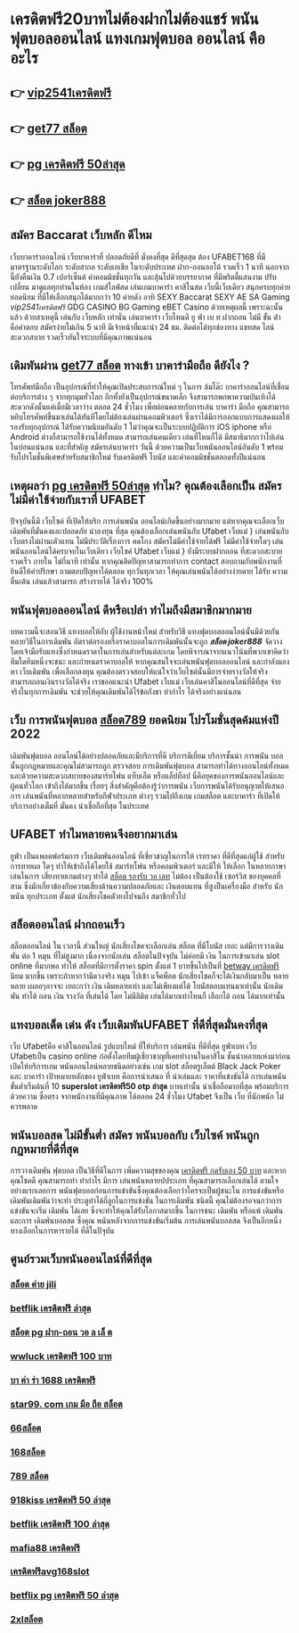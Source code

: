 # เครดิตฟรี20บาทไม่ต้องฝากไม่ต้องแชร์  พนันฟุตบอลออนไลน์  แทงเกมฟุตบอล  ออนไลน์ คืออะไร

## 👉 [vip2541เครดิตฟรี](https://www.ufaeat.com/ufabet-master-login/)
## 👉 [get77 สล็อต](https://www.ufaeat.com/ทางเข้ายูฟ่าเบท-ufabet/)
## 👉 [pg เครดิตฟรี 50ล่าสุด](https://www.ufaeat.com/register/)
## 👉 [สล็อต joker888](https://www.ufaeat.com/)

## สมัคร Baccarat  เว็บหลัก  ดีไหม 

เว็บบาคาร่าออนไลน์  เว็บบาคาร่าที่ ปลอดภัยดีที่ มั่งคงที่สุด ดีที่สุดสุด ต้อง UFABET168 ที่มีมาตรฐานระดับโลก ระดับสากล ระดับเอเชีย ในระดับประเทศ  ฝาก-ถอนออโต้ รวดเร็ว 1 นาที นอกจากนี้ยังคืนเงิน 0.7 เปอร์เซ็นต์ ค่าคอมมิชชั่นทุกวัน  และลุ้นไปด้วยบรรยากาศ ที่มีพริตตี้แสนงาม ปรับเปลี่ยน มาดูแลทุกท่านในห้อง เกมส์ไลฟ์สด เล่นเกมบาคาร่า คาสิโนสด เว็บนี้เว็บเดียว สนุกครบทุกค่ายยอดนิยม ที่มีให้เลือกสนุกได้มากกว่า 10 ค่ายดัง  อาทิ  SEXY Baccarat SEXY AE SA Gaming *vip2541เครดิตฟรี* GDG CASINO BG Gaming eBET Casino ด้วยเหตุผลนี้ เพราะฉะนั้นแล้ว ด้วยสาเหตุนี้ เล่นกับ เว็บหลัก เท่านั่น เล่นบาคาร่า เว็บไหนดี  ยู ฟ่า เบ ท ฝากถอน ไม่มี ขั้น ต่ํา  คือคำตอบ สมัครง่ายไม่เกิน 5 นาที มีเจ้าหน้าที่แนะนำ 24 ชม. ติดต่อได้ทุกช่องทาง แชทสด ไลน์ สะดวกสบาย รวดเร็วทันใจระบบที่มีคุณภาพแน่นอน


## เดิมพันผ่าน [get77 สล็อต](https://www.ufaeat.com/register/) ทางเข้า บาคาร่ามือถือ ดียังไง ?

 โทรศัพท์มือถือ  เป็นอุปกรณ์ที่ทำให้คุณเปิดประสบการณ์ใหม่ ๆ ในการ  ล้มโต๊ะ บาคาร่าออนไลน์ที่เชื่อมต่อบริการต่าง ๆ จากทุกมุมทั่วโลก อีกทั้งยังเป็นอุปกรณ์ขนาดเล็ก จึงสามารถพกพาความบันเทิงได้สะดวกดังนั้นแค่เมื่อมีเวลาว่าง  ตลอด 24 ชั่วโมง  เพื่อผ่อนคลายกับการเล่น บาคาร่า มือถือ คุณสามารถหยิบโทรศัพท์ขึ้นมาเล่นได้ทันทีโดยไม่ต้องเล่นผ่านคอมพิวเตอร์ ซึ่งเราได้มีการออกแบบการแสดงผลให้รองรับทุกอุปกรณ์  ได้รับความนิยมอันดับ 1  ไม่ว่าคุณจะเป็นระบบปฏิบัติการ iOS iphone หรือ Android ต่างก็สามารถใช้งานได้ทั้งหมด สามารถเล่นคนเดียว เล่นที่ไหนก็ได้ มีสมาธิมากกว่าไปเล่นในบ่อนแน่นอน และที่สำคัญ สมัครเล่นบาคาร่า วันนี้ ด้วยความเป็นเว็บพนันออนไลน์อันดับ 1  พร้อมรับโปรโมชั่นพิเศษสำหรับสมาชิกใหม่ รับเครดิตฟรี โบนัส และค่าคอมมิชชั่นตลอดทั้งปีแน่นอน


## เหตุผลว่า [pg เครดิตฟรี 50ล่าสุด](https://www.ufaeat.com/) ทำไม? คุณต้องเลือกเป็น สมัครไม่มีค่าใช้จ่ายกับเราที่ UFABET

ปัจจุบันนี้มี เว็บไซค์ ที่เปิดให้บริก การเล่นพนัน  ออนไลน์เกิดขึ้นอย่างมากมาย  แต่หากคุณจะเลือกเว็บเดิมพันที่มั่นคงและปลอดภัย  น่าลงทุน  ที่สุด คุณต้องเลือกเล่นพนันกับ  Ufabet เว็บแม่  } เล่นพนันกับเว็บตรงไม่ผ่านเตัวแทน  ไม่มีประวัติเรื่องการ คดโกง   สมัครไม่มีค่าใช้จ่ายได้ฟรี ไม่มีค่าใช้จ่ายใดๆ เล่นพนันออนไลน์ได้ครบจบในเว็บเดียว เว็บไซค์  Ufabet เว็บแม่  } ยังมีระบบฝากถอน ที่สะดวกสะบายรวดเร็ว ภายใน  ไม่กี่นาที  เท่านั้น หากคุณติดปัญหาสามารถทำการ contact สอบถามกับพนักงานที่ยินดีให้คำปรึกษา ถามตอบปัญหาได้ตลอด  ทุกวันทุกเวลา ให้คุณเล่นพนันได้อย่างง่ายดาย ได้รับ ความตื่นเต้น  เล่นแล้วสามารถ สร้างรายได้ ได้จริง 100% 


##  พนันฟุตบอลออนไลน์   ดีหรือเปล่า ทำไมถึงมีสมาชิกมากมาย

บทความนี้จะสอนวิธี  แทงบอลให้กับ ผู้ใช้งานหน้าใหม่ สำหรับวิธี แทงฟุตบอลออนไลน์นั้นมีด้วยกันหลายวิธีในการเดิมพัน  อัตราต่อรองหรือราคาบอลในการเดิมพันนั้นจะถูก ***สล็อต joker888*** จัดวางโดยเจ้ามือรับแทงซึ่งกำหนดราคาในการเล่นสำหรับแต่ละเกม โดยพิจารณาจากแนวโน้มที่พวกเขาคิดว่าทีมใดทีมหนึ่งจะชนะ และกำหนดราคาบอลให้ หากคุณสนใจจะเล่นพนันฟุตบอลออนไลน์ และกำลังมองหา เว็บเดิมพัน เพื่อเลือกลงทุน คุณต้องตรวจสอบให้แน่ใจว่าเว็บไซต์นั้นมีการจ่ายรางวัลให้จริง สามารถถอนเงินรางวัลได้จริง เราขออแนะนำ  Ufabet เว็บแม่  เว็บเล่นคาสิโนออนไลน์ที่ดีที่สุด  จ่ายจริงในทุกการเดิมพัน จะช่วยให้คุณเดิมพันได้ไร้ข้อกังขา  ทำกำไร ได้จริงอย่างแน่นอน

## เว็บ  การพนันฟุตบอล [สล็อต789](https://www.ufaeat.com/ทางเข้ายูฟ่าเบท-ufabet/)  ยอดนิยม โปรโมชั่นสุดค้มแห่งปี 2022

 เดิมพันฟุตบอล ออนไลน์ได้อย่างปลอดภัยและมีบริการที่ดี บริการดีเยี่ยม บริการชั้นนำ การพนัน  บอล นั้นถูกกฎหมายและคุณไม่สามารถถูก ตรวจสอบ การเดิมพันฟุตบอล สามารถทำได้ทางออนไลน์ทั้งหมดและด้วยความสะดวกสบายของสมาร์ทโฟน แท็บเล็ต หรือแล็ปท็อป นี่คือยุคของการพนันออนไลน์และผู้คนทั่วโลก เข้าถึงได้มากขึ้น เรื่อยๆ สิ่งสำคัญคือต้องรู้ว่าการพนัน  เว็บการพนันได้รับอนุญาตให้เสนอการ เล่นพนันที่หลากหลายสำหรับกีฬาประเภท ต่างๆ รวมไปถึงเกม เกมสล็อต  และบาคาร่า  ที่เปิดให้บริการอย่างเต็มที่ มั่นคง น่าเชื่อถือที่สุด ในประเทศ 

## UFABET ทำไมหลายคนจึงอยากมาเล่น
 ยูฟ่า เป็นแพลตฟอร์มการ เว็บเดิมพันออนไลน์ ที่เชี่ยวชาญในการให้ เรทราคา ที่ดีที่สุดแก่ผู้ใช้ สำหรับการทายผล ใดๆ   ทำให้เข้าถึงได้โดยใช้  สมาร์ทโฟน หรือคอมพิวเตอร์ และมีให้  ให้เลือก ในหลายภาษาเล่นในการ  เสี่ยงทายเกมต่างๆ  ทำได้  [สล็อต รองรับ วอ เลท](https://www.ufaeat.com/regis-ufabet-master-free/) ไม่ต้อง เป็นต้องใช้ เซอร์วิส ของบุคคลที่สาม ซึ่งมักเกี่ยวข้องกับความเสี่ยงด้านความปลอดภัยและ  เงินตอบแทน ที่สูงป็นเครื่องมือ สำหรับ นักพนัน ทุกประเภท ตั้งแต่ นักเสี่ยงโชคตัวยงไปจนถึง สมาชิกทั่วไป


## สล็อตออนไลน์  ฝากถอนเร็ว 

สล็อตออนไลน์ ใน เวลานี้ ส่วนใหญ่  นักเสี่ยงโชคจะเลือกเล่น สล็อต ที่มีโบนัส เยอะ แต่มีการวางเดิมพัน ต่อ 1 หมุน  ที่ไม่สูงมาก เนื่องจากนักเล่น  สล็อตในปัจจุบัน  ไม่ค่อยมี เงิน  ในการเข้ามาเล่น slot online ที่มากพอ ทำให้ สล็อตที่มีการตั้งราคา  spin ตั้งแต่ 1 บาทขึ้นไปเป็นที่ [betway เครดิตฟรี](https://www.ufaeat.com/register/) นิยม มากขึ้น เพราะถ้าหากว่ามีดวงจริง หมุน ไปเข้า แจ็คพ็อต   นักเสี่ยงโชคก็จะได้เงินกลับมาเป็น หลายหลาย เผลอๆอาจจะ เยอะกว่า  เงิน เดิมหลายเท่า และไม่เพียงแต่ได้ โบนัสตอบแทนมาเท่านั้น นักเดิมพัน  ทำได้ ถอน เงิน รางวัล ที่เล่นได้ โดย ไม่มีลิมิต เล่นได้มากเท่าไหนก็ เลือกได้ ถอน ได้มากเท่านั้น


## แทงบอลเด็ด เด่น ดัง เว็บเดิมพันUFABET ที่ดีที่สุดมั่นคงที่สุด

 เว็บ Ufabetคือ คาสิโนออนไลน์ รูปแบบใหม่ ที่ให้บริการ เล่นพนัน ที่ดีที่สุด  ยูฟ่าเบท เว็บ Ufabetเป็น casino online   ก่อตั้งโดยทีมผู้เชี่ยวชาญที่เคยทำงานในคาสิโน  ชั้นนำหลายแห่งมาก่อน เปิดให้บริการเกม พนันออนไลน์หลายชนิดอย่างเช่น เกม slot สล็อตรูเล็ตต์  Black Jack  Poker และ บาคาร่า เป้าหมายหลักของ ยูฟ่าเบท  คือการนำเสนอ ที่ น่าเล่นและ ราคาที่แข่งขันได้ การเล่นพนันขั้นต่ำเริ่มต้นที่ 10 **superslot เครดิตฟรี50 otp ล่าสุด** บาทเท่านั้น น่าเชื่อถือมากที่สุด พร้อมบริการด้วยความ ซื่อตรง จากพนักงานที่มีคุณภาพ ได้ตลอด 24 ชั่วโมง Ufabet  จึงเป็น เว็บ ที่นักพนัก  ไม่ควรพลาด

##  พนันบอลสด ไม่มีขั้นต่ำ สมัคร พนันบอลกับ เว็บไซค์ พนันถูกกฎหมายที่ดีที่สุด

 การวางเดิมพัน ฟุตบอล เป็นวิธีที่ดีในการ เพิ่มความสุขของคุณ [เครดิตฟรี กดรับเอง 50 บาท](https://www.ufaeat.com/credit-free-50/) และหากคุณโชคดี คุณสามารถทำ ทำกำไร มีการ เล่นพนันหลายปประเภท ที่คุณสามารถเลือกเล่นได้ ตามใจ  อย่างแรกเลยการ พนันฟุตบอลก่อนการแข่งขันซึ่งคุณต้องเลือกว่าใครจะเป็นผู้ชนะใน การแข่งขันหรือ เดิมพันเดิมพันว่าจะทำ ประตูทำได้กี่ลูกในการแข่งขัน ในการเดิมพัน ชนิดนี้ คุณไม่ต้องรอจนกว่าการแข่งขันจะเริ่ม เดิมพัน ได้เลย ซึ่งจะทำให้คุณได้รับโอกาสมากขึ้น ในการชนะ เดิมพัน หรือแพ้ เดิมพัน  และการ เดิมพันบอลสด ซึ่งคุณ พนันหลังจากการแข่งขันเริ่มต้น  การเล่นพนันบอลสด จึงเป็นอีกหนึ่งทางเลือกในการหารายได้ ที่ดีในปัจุบัน

## ศูนย์รวมเว็บพนันออนไลน์ที่ดีที่สุด

### [สล็อต ค่าย jili](https://atom.io/themes/UFAEAT%20ทางเข้า%20UFABET%20สล็อต%20pg%20ฝาก-ถอน%20true%20wallet%20ไม่มี%20ขั้นต่ำ%20008%20สล็อต%20สมัครฟรี%20ฟรีเครดิต%20100%)
### [betflik เครดิตฟรี ล่าสุด](https://atom.io/themes/UFAEAT%20ทางเข้า%20UFABET%20superslot%20เครดิตฟรี%2030%20ยืนยันเบอร์%20008%20สล็อต%20สมัครฟรี%20ฟรีเครดิต%20100%)
### [สล็อต pg ฝาก-ถอน วอ ล เล็ ต](https://atom.io/themes/UFAEAT%20ทางเข้า%20UFABET%20เปอร์เซ็นต์%20สล็อต%20pg%20วันนี้%20008%20สล็อต%20สมัครฟรี%20ฟรีเครดิต%20100%)
### [wwluck เครดิตฟรี 100 บาท](https://atom.io/themes/UFAEAT%20ทางเข้า%20UFABET%20สล็อต777เครดิตฟรี%20008%20สล็อต%20สมัครฟรี%20ฟรีเครดิต%20100%)
### [บา ค่า ร่า 1688 เครดิตฟรี](https://atom.io/themes/UFAEAT%20ทางเข้า%20UFABET%20เครดิตฟรี%20มาใหม่%20008%20สล็อต%20สมัครฟรี%20ฟรีเครดิต%20100%)
### [star99. com เกม มือ ถือ สล็อต](https://atom.io/themes/UFAEAT%20ทางเข้า%20UFABET%20สล็อต998%20008%20สล็อต%20สมัครฟรี%20ฟรีเครดิต%20100%)
### [66สล็อต](https://atom.io/themes/UFAEAT%20ทางเข้า%20UFABET%20สล็อต%20g2g%20008%20สล็อต%20สมัครฟรี%20ฟรีเครดิต%20100%)
### [168สล็อต](https://atom.io/themes/UFAEAT%20ทางเข้า%20UFABET%20สล็อต%20เว็บ%20ตรง%20ฝาก%20ถอน%20ไม่มี%20ขั้น%20ต่ํา%20008%20สล็อต%20สมัครฟรี%20ฟรีเครดิต%20100%)
### [789 สล็อต](https://atom.io/themes/UFAEAT%20ทางเข้า%20UFABET%20ดาวน์โหลด%20สล็อต888%20008%20สล็อต%20สมัครฟรี%20ฟรีเครดิต%20100%)
### [918kiss เครดิตฟรี 50 ล่าสุด](https://atom.io/themes/UFAEAT%20ทางเข้า%20UFABET%20pg888thเครดิตฟรี%20008%20สล็อต%20สมัครฟรี%20ฟรีเครดิต%20100%)
### [betflik เครดิตฟรี 100 ล่าสุด](https://atom.io/themes/UFAEAT%20ทางเข้า%20UFABET%20สล็อตsabai55%20008%20สล็อต%20สมัครฟรี%20ฟรีเครดิต%20100%)
### [mafia88 เครดิตฟรี](https://atom.io/themes/UFAEAT%20ทางเข้า%20UFABET%20สบายดี99%20สล็อต%20008%20สล็อต%20สมัครฟรี%20ฟรีเครดิต%20100%)
### [เครดิตฟรีavg168slot](https://atom.io/themes/UFAEAT%20ทางเข้า%20UFABET%20789สล็อต%20008%20สล็อต%20สมัครฟรี%20ฟรีเครดิต%20100%)
### [betflix pg เครดิตฟรี 50 ล่าสุด](https://atom.io/themes/UFAEAT%20ทางเข้า%20UFABET%20สล็อตspx%20008%20สล็อต%20สมัครฟรี%20ฟรีเครดิต%20100%)
### [2xlสล็อต](https://atom.io/themes/UFAEAT%20ทางเข้า%20UFABET%20สล็อต66%20008%20สล็อต%20สมัครฟรี%20ฟรีเครดิต%20100%)